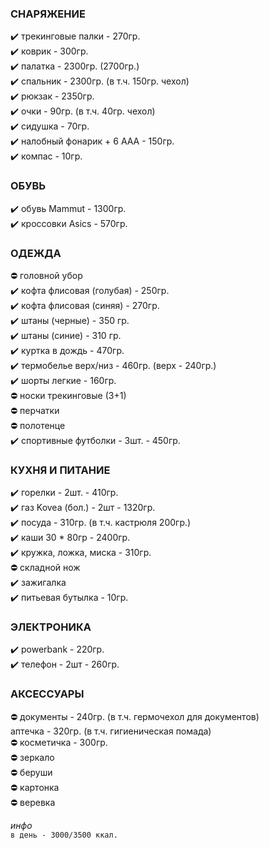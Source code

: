 ### СНАРЯЖЕНИЕ
:heavy_check_mark: трекинговые палки - 270гр.  
:heavy_check_mark: коврик - 300гр.  
:heavy_check_mark: палатка - 2300гр. (2700гр.)     
:heavy_check_mark: спальник - 2300гр. (в т.ч. 150гр. чехол)   
:heavy_check_mark: рюкзак - 2350гр.   
:heavy_check_mark: очки - 90гр. (в т.ч. 40гр. чехол)   
:heavy_check_mark: сидушка - 70гр.   
:heavy_check_mark: налобный фонарик + 6 AAA - 150гр.   
:heavy_check_mark: компас - 10гр.       
### ОБУВЬ
:heavy_check_mark: обувь Mammut - 1300гр.  
:heavy_check_mark: кроссовки Asics - 570гр.     
### ОДЕЖДА
:no_entry: головной убор  
:heavy_check_mark: кофта флисовая (голубая) - 250гр.  
:heavy_check_mark: кофта флисовая (синяя) - 270гр.  
:heavy_check_mark: штаны (черные) - 350 гр.  
:heavy_check_mark: штаны (синие) - 310 гр.   
:heavy_check_mark: куртка в дождь - 470гр.  
:heavy_check_mark: термобелье верх/низ - 460гр. (верх - 240гр.)   
:heavy_check_mark: шорты легкие - 160гр.     
:no_entry: носки трекинговые (3+1)  
:no_entry: перчатки  
:no_entry: полотенце  
:heavy_check_mark: спортивные футболки - 3шт. - 450гр.    
### КУХНЯ И ПИТАНИЕ
:heavy_check_mark: горелки - 2шт. - 410гр.    
:heavy_check_mark: газ Kovea (бол.) - 2шт - 1320гр.   
:heavy_check_mark: посуда - 310гр. (в т.ч. кастрюля 200гр.)  
:heavy_check_mark: каши 30 * 80гр - 2400гр.  
:heavy_check_mark: кружка, ложка, миска - 310гр.    
:no_entry: складной нож  
:heavy_check_mark: зажигалка   
:heavy_check_mark: питьевая бутылка - 10гр.   
   
### ЭЛЕКТРОНИКА
:heavy_check_mark: powerbank - 220гр.  
:heavy_check_mark: телефон - 2шт - 260гр.     
### АКСЕССУАРЫ
:no_entry: документы - 240гр. (в т.ч. гермочехол для документов)   
аптечка - 320гр. (в т.ч. гигиеническая помада)  
:no_entry: косметичка - 300гр.    
:no_entry: зеркало  
:no_entry: беруши  
:no_entry: картонка  
:no_entry: веревка  

_инфо_  
`в день - 3000/3500 ккал.`     
